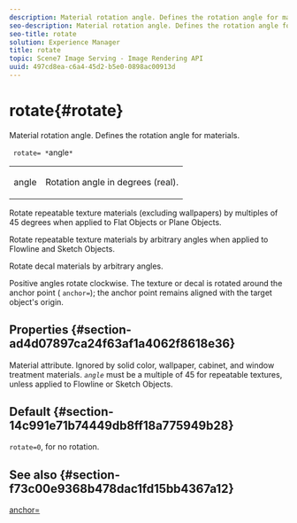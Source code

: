 ```yaml
---
description: Material rotation angle. Defines the rotation angle for materials.
seo-description: Material rotation angle. Defines the rotation angle for materials.
seo-title: rotate
solution: Experience Manager
title: rotate
topic: Scene7 Image Serving - Image Rendering API
uuid: 497cd8ea-c6a4-45d2-b5e0-0898ac00913d
---
```


# rotate{#rotate}

Material rotation angle. Defines the rotation angle for materials.

 ` rotate= *`angle`*`

<table id="simpletable_F1A87ECD86E8429788825374A6882CB9"> 
 <tr class="strow"> 
  <td class="stentry"> <p> <span class="varname"> angle </span> </p> </td> 
  <td class="stentry"> <p>Rotation angle in degrees (real). </p> </td> 
 </tr> 
</table>

Rotate repeatable texture materials (excluding wallpapers) by multiples of 45 degrees when applied to Flat Objects or Plane Objects.

Rotate repeatable texture materials by arbitrary angles when applied to Flowline and Sketch Objects.

Rotate decal materials by arbitrary angles.

Positive angles rotate clockwise. The texture or decal is rotated around the anchor point ( `anchor=`); the anchor point remains aligned with the target object's origin.

## Properties {#section-ad4d07897ca24f63af1a4062f8618e36}

Material attribute. Ignored by solid color, wallpaper, cabinet, and window treatment materials. *`angle`* must be a multiple of 45 for repeatable textures, unless applied to Flowline or Sketch Objects.

## Default {#section-14c991e71b74449db8ff18a775949b28}

`rotate=0`, for no rotation.

## See also {#section-f73c00e9368b478dac1fd15bb4367a12}

[anchor=](../../../../../ir-api/http-protocol/image-rendering-api-ref/c-ir-http-protocol-ref/c-ir-http-protocol-command-reference/r-ir-http-anchor.md#reference-d53923d785c9442997dc7f2199524c26) 
